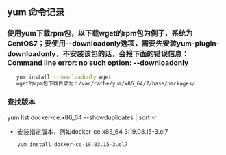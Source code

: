 ## yum 命令记录
### 使用yum下载rpm包，以下载wget的rpm包为例子，系统为CentOS7；要使用--downloadonly选项，需要先安装yum-plugin-downloadonly，不安装该包的话，会报下面的错误信息：Command line error: no such option: --downloadonly
```bash
   yum install --downloadonly wget
   wget的rpm包下载目录为：/var/cache/yum/x86_64/7/base/packages/
```


### 查找版本
yum list docker-ce.x86_64 --showduplicates | sort -r
- 安装指定版本，例如docker-ce.x86_64   3:19.03.15-3.el7 
  ```bash
  yum install docker-ce-19.03.15-3.el7 
  ```
